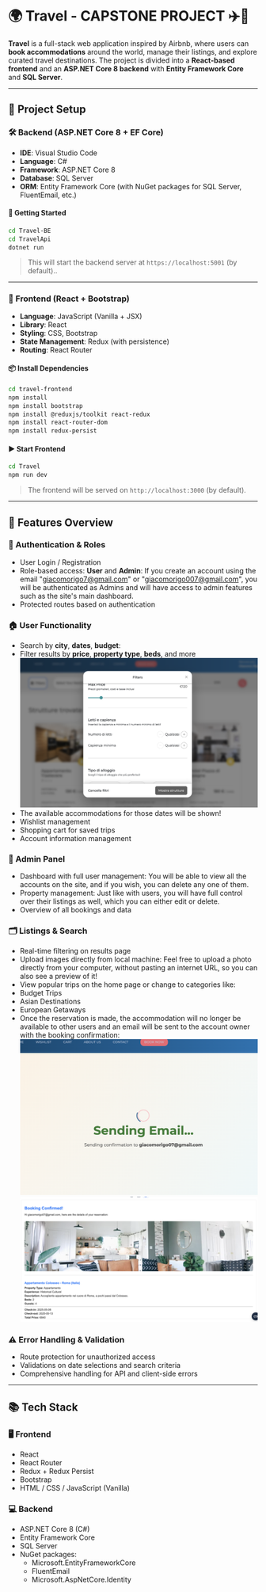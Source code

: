 # 🌍 Travel - CAPSTONE PROJECT ✈️🏡

**Travel** is a full-stack web application inspired by Airbnb, where users can **book accommodations** around the world, manage their listings, and explore curated travel destinations. The project is divided into a **React-based frontend** and an **ASP.NET Core 8 backend** with **Entity Framework Core** and **SQL Server**.

---

## 🚀 Project Setup

### 🛠️ Backend (ASP.NET Core 8 + EF Core)

- **IDE**: Visual Studio Code  
- **Language**: C#  
- **Framework**: ASP.NET Core 8  
- **Database**: SQL Server  
- **ORM**: Entity Framework Core (with NuGet packages for SQL Server, FluentEmail, etc.)

#### 🔧 Getting Started

```bash
cd Travel-BE
cd TravelApi
dotnet run
```

> This will start the backend server at `https://localhost:5001`  (by default)..

---

### 🎨 Frontend (React + Bootstrap)

- **Language**: JavaScript (Vanilla + JSX)  
- **Library**: React  
- **Styling**: CSS, Bootstrap  
- **State Management**: Redux (with persistence)  
- **Routing**: React Router

#### 📦 Install Dependencies

```bash
cd travel-frontend
npm install
npm install bootstrap
npm install @reduxjs/toolkit react-redux
npm install react-router-dom
npm install redux-persist
```

#### ▶️ Start Frontend

```bash
cd Travel
npm run dev
```

> The frontend will be served on `http://localhost:3000` (by default).

---

## 🧩 Features Overview

### 👥 Authentication & Roles

-  User Login / Registration
-  Role-based access: **User** and **Admin**: If you create an account using the email "giacomorigo7@gmail.com" or "giacomorigo007@gmail.com", you will be authenticated as Admins and will have access to admin features such as the site's main dashboard.
-  Protected routes based on authentication  

### 🏠 User Functionality

-  Search by **city**, **dates**, **budget**: 
-  Filter results by **price**, **property type**, **beds**, and more  
![Testo alternativo](./Travel/src/assets/img/filters.png)
-  The available accommodations for those dates will be shown!
-  Wishlist management  
-  Shopping cart for saved trips  
-  Account information management  

### 🔧 Admin Panel

-  Dashboard with full user management: You will be able to view all the accounts on the site, and if you wish, you can delete any one of them.
-  Property management: Just like with users, you will have full control over their listings as well, which you can either edit or delete.
-  Overview of all bookings and data  

### 🗂️ Listings & Search

-  Real-time filtering on results page  
-  Upload images directly from local machine: Feel free to upload a photo directly from your computer, without pasting an internet URL, so you can also see a preview of it!
-  View popular trips on the home page or change to categories like:  
  -  Budget Trips  
  -  Asian Destinations  
  -  European Getaways  
- Once the reservation is made, the accommodation will no longer be available to other users and an email will be sent to the account owner with the booking confirmation:
![Testo alternativo](./Travel/src/assets/img/email.png)
![Testo alternativo](./Travel/src/assets/img/email2.png)

### ⚠️ Error Handling & Validation

-  Route protection for unauthorized access  
-  Validations on date selections and search criteria  
-  Comprehensive handling for API and client-side errors  

---

## 📚 Tech Stack

### 🖥️ Frontend

- React   
- React Router  
- Redux + Redux Persist  
- Bootstrap  
- HTML / CSS / JavaScript (Vanilla)

### 💻 Backend

- ASP.NET Core 8  (C#)
- Entity Framework Core  
- SQL Server  
- NuGet packages:  
  - Microsoft.EntityFrameworkCore 
  - FluentEmail  
  - Microsoft.AspNetCore.Identity

